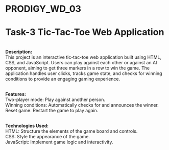# PRODIGY_WD_03

# Task-3 Tic-Tac-Toe Web Application
<br>
<b>Description:</b>
<br>
This project is an interactive tic-tac-toe web application built using HTML, CSS, and JavaScript. Users can play against each other or against an AI opponent, aiming to get three markers in a row to win the game. The application handles user clicks, tracks game state, and checks for winning conditions to provide an engaging gaming experience.
<br>
<br>

<b>Features:</b>
<br>
Two-player mode: Play against another person.
<br>
Winning conditions: Automatically checks for and announces the winner.
<br>
Reset game: Restart the game to play again.
<br>
<br>

<b>Technologies Used:</b>
<br>
HTML: Structure the elements of the game board and controls.
<br>
CSS: Style the appearance of the game.
<br>
JavaScript: Implement game logic and interactivity.
